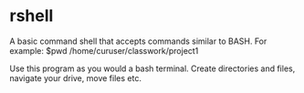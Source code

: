 # rshell

A basic command shell that accepts commands similar to BASH.
For example:
     $pwd
     /home/curuser/classwork/project1
     
Use this program as you would a bash terminal. Create directories and files, navigate your drive, move files etc.

